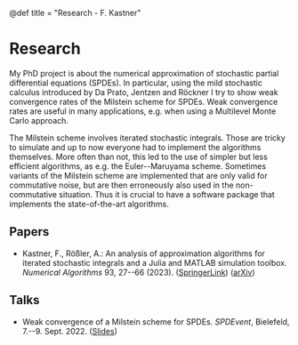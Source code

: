 @def title = "Research - F. Kastner"

# Research

My PhD project is about the numerical approximation of stochastic partial differential equations (SPDEs).
In particular, using the mild stochastic calculus introduced by Da Prato, Jentzen and Röckner
I try to show weak convergence rates of the Milstein scheme for SPDEs.
Weak convergence rates are useful in many applications, e.g. when using a Multilevel Monte Carlo approach.

The Milstein scheme involves iterated stochastic integrals. 
Those are tricky to simulate and up to now everyone had to implement the algorithms themselves.
More often than not, this led to the use of simpler but less efficient algorithms, as e.g. the  Euler--Maruyama scheme.
Sometimes variants of the Milstein scheme are implemented that are only valid for commutative noise, 
but are then erroneously also used in the non-commutative situation.
Thus it is crucial to have a software package that implements the state-of-the-art algorithms.


## Papers

- Kastner, F., Rößler, A.: An analysis of approximation algorithms for iterated stochastic integrals and a Julia and MATLAB simulation toolbox. *Numerical Algorithms* 93, 27--66 (2023). ([SpringerLink](https://doi.org/10.1007/s11075-022-01401-z)) ([arXiv](https://arxiv.org/abs/2201.08424))

## Talks

- Weak convergence of a Milstein scheme for SPDEs. *SPDEvent*, Bielefeld, 7.--9. Sept. 2022. ([Slides](/assets/files/Kastner__Weak_convergence_of_a_Milstein_scheme_for_SPDEs_Slides_SPDEvent2022.pdf))